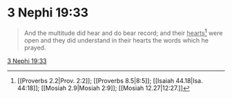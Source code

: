 # 3 Nephi 19:33

> And the multitude did hear and do bear record; and their <u>hearts</u>[^a] were open and they did understand in their hearts the words which he prayed.

[3 Nephi 19:33](https://www.churchofjesuschrist.org/study/scriptures/bofm/3-ne/19?lang=eng&id=p33#p33)


[^a]: [[Proverbs 2.2|Prov. 2:2]]; [[Proverbs 8.5|8:5]]; [[Isaiah 44.18|Isa. 44:18]]; [[Mosiah 2.9|Mosiah 2:9]]; [[Mosiah 12.27|12:27.]]
